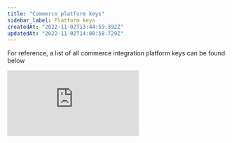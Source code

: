 ```yaml
---
title: "Commerce platform keys"
sidebar_label: Platform keys
createdAt: "2022-11-02T13:44:59.392Z"
updatedAt: "2022-11-02T14:00:58.729Z"
---
```


For reference, a list of all commerce integration platform keys can be found below

<iframe
  src="https://knowledge.codat.io/integrations/platformkeys?integrationType=Commerce"
  frameborder="0"
  style={{ top: 0, left: 0, width: "100%", height: "1200px" }}
></iframe>
